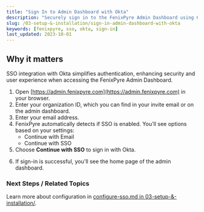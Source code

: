 ```yaml
---
title: "Sign In to Admin Dashboard with Okta"
description: "Securely sign in to the FenixPyre Admin Dashboard using Okta for streamlined single sign-on."
slug: /03-setup-&-installation/sign-in-admin-dashboard-with-okta
keywords: [fenixpyre, sso, okta, sign-in]
last_updated: 2023-10-01
---
```


## Why it matters
SSO integration with Okta simplifies authentication, enhancing security and user experience when accessing the FenixPyre Admin Dashboard.

1. Open [https://admin.fenixpyre.com](https://admin.fenixpyre.com) in your browser.
2. Enter your organization ID, which you can find in your invite email or on the admin dashboard.
3. Enter your email address.
4. FenixPyre automatically detects if SSO is enabled. You'll see options based on your settings:
    - Continue with Email
    - Continue with SSO
5. Choose **Continue with SSO** to sign in with Okta.

<!-- VIDEO: ./media/03-setup-&-installation/sign-in-okta.mp4 | Alt: Video walkthrough of signing in with Okta | Duration: 45s -->

6. If sign-in is successful, you'll see the home page of the admin dashboard.

### Next Steps / Related Topics
Learn more about configuration in [configure-sso.md in 03-setup-&-installation/](../03-setup-&-installation/configure-sso.md).